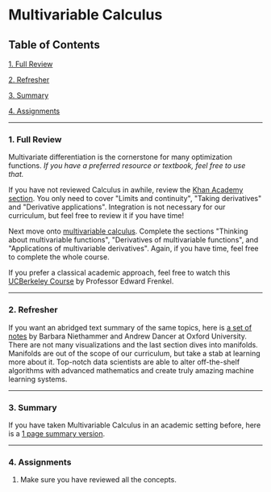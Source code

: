 # Multivariable Calculus

## Table of Contents
[1. Full Review](#section-a)

[2. Refresher](#section-b)

[3. Summary](#section-c)

[4. Assignments](#section-d)

---

### <a name="section-a"></a>1. Full Review

Multivariate differentiation is the cornerstone for many optimization functions. *If you have a preferred resource or textbook, feel free to use that.*

If you have not reviewed Calculus in awhile, review the [Khan Academy section](https://www.khanacademy.org/math/calculus-home). You only need to cover "Limits and continuity", "Taking derivatives" and "Derivative applications". Integration is not necessary for our curriculum, but feel free to review it if you have time!

Next move onto [multivariable calculus](https://www.khanacademy.org/math/calculus-home/multivariable-calculus). Complete the sections "Thinking about multivariable functions", "Derivatives of multivariable functions", and "Applications of multivariable derivatives". Again, if you have time, feel free to complete the whole course.

If you prefer a classical academic approach, feel free to watch this [UCBerkeley Course](https://www.youtube.com/watch?v=cw6pHhjhKmk) by Professor Edward Frenkel.

---

### <a name="section-b"></a>2. Refresher

If you want an abridged text summary of the same topics, here is [a set of notes](resources/mvc.pdf) by Barbara Niethammer and Andrew Dancer at Oxford University. There are not many visualizations and the last section dives into manifolds. Manifolds are out of the scope of our curriculum, but take a stab at learning more about it. Top-notch data scientists are able to alter off-the-shelf algorithms with advanced mathematics and create truly amazing machine learning systems.

---

### <a name="section-c"></a>3. Summary

If you have taken Multivariable Calculus in an academic setting before, here is a [1 page summary version](resources/calculus-1.pdf).

---

### <a name="section-d"></a>4. Assignments

1. Make sure you have reviewed all the concepts.
